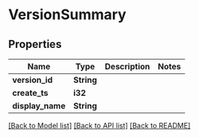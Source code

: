 # VersionSummary

## Properties

Name | Type | Description | Notes
------------ | ------------- | ------------- | -------------
**version_id** | **String** |  | 
**create_ts** | **i32** |  | 
**display_name** | **String** |  | 

[[Back to Model list]](../README.md#documentation-for-models) [[Back to API list]](../README.md#documentation-for-api-endpoints) [[Back to README]](../README.md)


